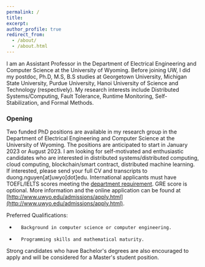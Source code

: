 ```yaml
---
permalink: /
title: 
excerpt: 
author_profile: true
redirect_from: 
  - /about/
  - /about.html
---
```


I am an Assistant Professor in the Department of Electrical Engineering and Computer Science at the University of Wyoming. Before joining UW, I did my postdoc, Ph.D, M.S, B.S studies at Georgetown University, Michigan State University, Purdue University, Hanoi University of Science and Technology (respectively).
My research interests include Distributed Systems/Computing, Fault Tolerance, Runtime Monitoring, Self-Stabilization, and Formal Methods.


### Opening

Two funded PhD positions are available in my research group in the Department of Electrical Engineering and Computer Science at the University of Wyoming. The positions are anticipated to start in January 2023 or August 2023. I am looking for self-motivated and enthusiastic candidates who are interested in distributed systems/distributed computing, cloud computing, blockchain/smart contract, distributed machine learning. If interested, please send your full CV and transcripts to duong.nguyen[at]uwyo[dot]edu. International applicants must have TOEFL/IELTS scores meeting the [department requirement](https://www.uwyo.edu/EECS/graduate/admissions-info.html). GRE score is optional. More information and the online application can be found at [http://www.uwyo.edu/admissions/apply.html](http://www.uwyo.edu/admissions/apply.html).

Preferred Qualifications:
*       Background in computer science or computer engineering.
*       Programming skills and mathematical maturity.

Strong candidates who have Bachelor's degrees are also encouraged to apply and will be considered for a Master's student position.
